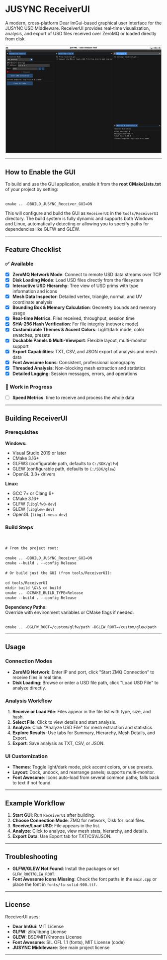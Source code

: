 # JUSYNC ReceiverUI

A modern, cross-platform Dear ImGui-based graphical user interface for the JUSYNC USD Middleware. ReceiverUI provides real-time visualization, analysis, and export of USD files received over ZeroMQ or loaded directly from disk.

![ReceiverUI Screenshot](Screenshots/image.png)

---

## How to Enable the GUI

To build and use the GUI application, enable it from the **root CMakeLists.txt** of your project by setting:

```

cmake .. -DBUILD_JUSYNC_Receiver_GUI=ON

```

This will configure and build the GUI as `ReceiverUI` in the `tools/ReceiverUI` directory. The build system is fully dynamic and supports both Windows and Linux, automatically detecting or allowing you to specify paths for dependencies like GLFW and GLEW.

---

## Feature Checklist

### ✅ Available

- [x] **ZeroMQ Network Mode**: Connect to remote USD data streams over TCP
- [x] **Disk Loading Mode**: Load USD files directly from the filesystem
- [x] **Interactive USD Hierarchy**: Tree view of USD prims with type information and icons
- [x] **Mesh Data Inspector**: Detailed vertex, triangle, normal, and UV coordinate analysis
- [x] **Bounding Box & Memory Calculation**: Geometry bounds and memory usage
- [x] **Real-time Metrics**: Files received, throughput, session time
- [x] **SHA-256 Hash Verification**: For file integrity (network mode)
- [x] **Customizable Themes & Accent Colors**: Light/dark mode, color swatches, presets
- [x] **Dockable Panels & Multi-Viewport**: Flexible layout, multi-monitor support
- [x] **Export Capabilities**: TXT, CSV, and JSON export of analysis and mesh data
- [x] **Font Awesome Icons**: Consistent, professional iconography
- [x] **Threaded Analysis**: Non-blocking mesh extraction and statistics
- [x] **Detailed Logging**: Session messages, errors, and operations

### 🚧 Work in Progress

- [ ] **Speed Metrics**: time to receive and process the whole data

---

## Building ReceiverUI

### Prerequisites

**Windows:**
- Visual Studio 2019 or later
- CMake 3.16+
- GLFW3 (configurable path, defaults to `C:/SDK/glfw`)
- GLEW (configurable path, defaults to `C:/SDK/glew`)
- OpenGL 3.3+ drivers

**Linux:**
- GCC 7+ or Clang 6+
- CMake 3.16+
- GLFW (`libglfw3-dev`)
- GLEW (`libglew-dev`)
- OpenGL (`libgl1-mesa-dev`)

### Build Steps

```


# From the project root:

cmake .. -DBUILD_JUSYNC_Receiver_GUI=ON
cmake --build . --config Release

# Or build just the GUI (from tools/ReceiverUI):

cd tools/ReceiverUI
mkdir build \&\& cd build
cmake .. -DCMAKE_BUILD_TYPE=Release
cmake --build . --config Release

```

**Dependency Paths:**  
Override with environment variables or CMake flags if needed:
```

cmake .. -DGLFW_ROOT=/custom/glfw/path -DGLEW_ROOT=/custom/glew/path

```

---

## Usage

### Connection Modes

- **ZeroMQ Network**: Enter IP and port, click "Start ZMQ Connection" to receive files in real time.
- **Disk Loading**: Browse or enter a USD file path, click "Load USD File" to analyze directly.

### Analysis Workflow

1. **Receive or Load File**: Files appear in the file list with type, size, and hash.
2. **Select File**: Click to view details and start analysis.
3. **Analyze**: Click "Analyze USD File" for mesh extraction and statistics.
4. **Explore Results**: Use tabs for Summary, Hierarchy, Mesh Details, and Export.
5. **Export**: Save analysis as TXT, CSV, or JSON.

### UI Customization

- **Themes**: Toggle light/dark mode, pick accent colors, or use presets.
- **Layout**: Dock, undock, and rearrange panels; supports multi-monitor.
- **Font Awesome**: Icons auto-load from several common paths; falls back to text if not found.

---

## Example Workflow

1. **Start GUI**: Run `ReceiverUI` after building.
2. **Choose Connection Mode**: ZMQ for network, Disk for local files.
3. **Receive/Load USD**: File appears in the list.
4. **Analyze**: Click to analyze, view mesh stats, hierarchy, and details.
5. **Export Data**: Use Export tab for TXT/CSV/JSON.

---

## Troubleshooting

- **GLFW/GLEW Not Found**: Install the packages or set `GLFW_ROOT`/`GLEW_ROOT`.
- **Font Awesome Icons Missing**: Check the font paths in the `main.cpp` or place the font in `fonts/fa-solid-900.ttf`.

---

## License

ReceiverUI uses:
- **Dear ImGui**: MIT License
- **GLFW**: zlib/libpng License
- **GLEW**: BSD/MIT/Khronos License
- **Font Awesome**: SIL OFL 1.1 (fonts), MIT License (code)
- **JUSYNC Middleware**: See main project license

---


